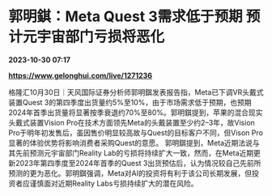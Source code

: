 # 郭明錤：Meta Quest 3需求低于预期 预计元宇宙部门亏损将恶化

**2023-10-30 07:17**

**https://www.gelonghui.com/live/1271236**

格隆汇10月30日｜天风国际证券分析师郭明錤发表报告指，Meta已下调VR头戴式装置Quest 3的第四季度出货量约5%至10%，由于市场需求低于预期，也预期2024年首季出货量将显著按季衰退约70%至80%。郭明錤提到，苹果的混合现实头戴式装置Vision Pro在技术方面领先Meta的头戴装置至少约2–3年，故Vision Pro于明年初发售后，虽因售价明显较高故与Quest的目标客户不同，但Vison Pro显著的体验优势将影响消费者采购Quest的意愿。 郭明錤提到，Meta近期法说与其先前预测元宇宙部门Reality Lab的亏损将持续扩大一致，然而，在Meta近期更新2023年第四季度至2024年首季的Quest 3出货预估后，认为情况较自己先前所预测的更为恶化。郭明錤强调，Meta对AI的投资将有利于该公司长期发展，但投资者应谨慎面对近期Reality Labs亏损持续扩大的潜在风险。